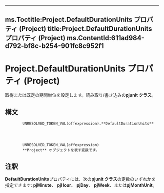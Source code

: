 

---
ms.Toctitle:Project.DefaultDurationUnits プロパティ (Project)
title:Project.DefaultDurationUnits プロパティ (Project)
ms.ContentId:611ad984-d792-bf8c-b254-901fc8c952f1
---
# Project.DefaultDurationUnits プロパティ (Project)




取得または既定の期間単位を設定します。読み取り/書き込みの**pjunit クラス**。

## 構文

            UNRESOLVED_TOKEN_VAL(offexpression).**DefaultDurationUnits**




            UNRESOLVED_TOKEN_VAL(offexpression)
            **Project** オブジェクトを表す変数です。



## 注釈
**DefaultDurationUnits**プロパティには、次の**pjunit クラス**の定数のいずれかを指定できます: **pjMinute**、 **pjHour**、 **pjDay**、 **pjWeek**、または**pjMonthUnit**。




